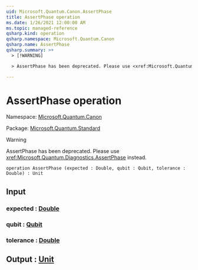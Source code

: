 ```yaml
---
uid: Microsoft.Quantum.Canon.AssertPhase
title: AssertPhase operation
ms.date: 1/26/2021 12:00:00 AM
ms.topic: managed-reference
qsharp.kind: operation
qsharp.namespace: Microsoft.Quantum.Canon
qsharp.name: AssertPhase
qsharp.summary: >+
  > [!WARNING]

  > AssertPhase has been deprecated. Please use <xref:Microsoft.Quantum.Diagnostics.AssertPhase> instead.

---
```


# AssertPhase operation

Namespace: [Microsoft.Quantum.Canon](xref:Microsoft.Quantum.Canon)

Package: [Microsoft.Quantum.Standard](https://nuget.org/packages/Microsoft.Quantum.Standard)


> [!WARNING]
> AssertPhase has been deprecated. Please use <xref:Microsoft.Quantum.Diagnostics.AssertPhase> instead.



```qsharp
operation AssertPhase (expected : Double, qubit : Qubit, tolerance : Double) : Unit
```


## Input

### expected : [Double](xref:microsoft.quantum.lang-ref.double)




### qubit : [Qubit](xref:microsoft.quantum.lang-ref.qubit)




### tolerance : [Double](xref:microsoft.quantum.lang-ref.double)





## Output : [Unit](xref:microsoft.quantum.lang-ref.unit)

